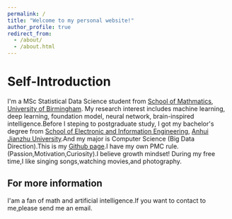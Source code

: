 ```yaml
---
permalink: /
title: "Welcome to my personal website!"
author_profile: true
redirect_from: 
  - /about/
  - /about.html
---
```

Self-Introduction
======
I'm a MSc Statistical Data Science student from [School of Mathmatics](https://www.birmingham.ac.uk/schools/mathematics), [University of Birmingham](https://www.birmingham.ac.uk/). My research interest includes machine learning, deep learning, foundation model, neural network, brain-inspired intelligence.Before I steping to postgraduate study, I got my bachelor's degree from  [School of Electronic and Information Engineering](https://www.ahjzu.edu.cn/dxxy/), [Anhui Jianzhu University](https://www.ahjzu.edu.cn/).And my major is Computer Science (Big Data Direction).This is my [Github page](https://github.com/HaohuaTian).I have my own PMC rule.(Passion,Motivation,Curiosity).I believe growth mindset!
During my free time,I like singing songs,watching movies,and photography.



For more information
------
I'am a fan of math and artificial intelligence.If you want to contact to me,please send me an email.
